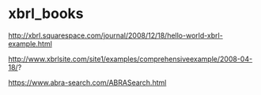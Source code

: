 # xbrl_books

http://xbrl.squarespace.com/journal/2008/12/18/hello-world-xbrl-example.html

http://www.xbrlsite.com/site1/examples/comprehensiveexample/2008-04-18/?

https://www.abra-search.com/ABRASearch.html
